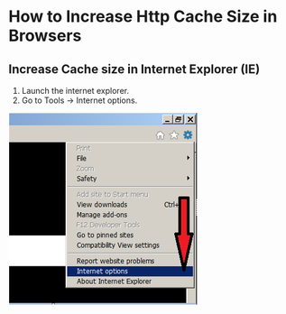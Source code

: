# How to Increase Http Cache Size in Browsers

## Increase Cache size in Internet Explorer (IE)

1. Launch the internet explorer.
2. Go to Tools -> Internet options.

  ![Image](Images/IE1.png)

